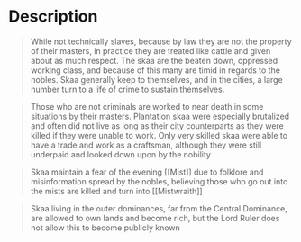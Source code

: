 # Description 
>While not technically slaves, because by law they are not the property of their masters, in practice they are treated like cattle and given about as much respect. The skaa are the beaten down, oppressed working class, and because of this many are timid in regards to the nobles. Skaa generally keep to themselves, and in the cities, a large number turn to a life of crime to sustain themselves.

>Those who are not criminals are worked to near death in some situations by their masters. Plantation skaa were especially brutalized and often did not live as long as their city counterparts as they were killed if they were unable to work. Only very skilled skaa were able to have a trade and work as a craftsman, although they were still underpaid and looked down upon by the nobility

>Skaa maintain a fear of the evening [[Mist]] due to folklore and misinformation spread by the nobles, believing those who go out into the mists are killed and turn into [[Mistwraith]]

>Skaa living in the outer dominances, far from the Central Dominance, are allowed to own lands and become rich, but the Lord Ruler does not allow this to become publicly known